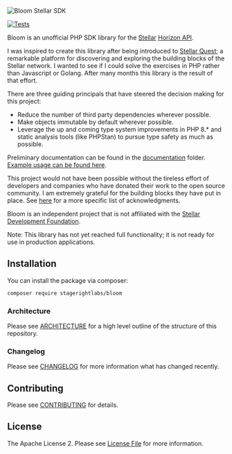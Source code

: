 ![Bloom Stellar SDK](https://banners.beyondco.de/Bloom.png?theme=light&packageManager=composer+require&packageName=stagerightlabs%2Fbloom&pattern=graphPaper&style=style_1&description=An+unofficial+Stellar+Horizon+SDK&md=1&showWatermark=1&fontSize=100px&images=beaker)

[![Tests](https://github.com/stagerightlabs/bloom/actions/workflows/tests.yml/badge.svg)](https://github.com/stagerightlabs/bloom/actions/workflows/tests.yml)

Bloom is an unofficial PHP SDK library for the [Stellar](https://stellar.org/) [Horizon API](https://developers.stellar.org/docs/).

I was inspired to create this library after being introduced to [Stellar Quest](https://quest.stellar.org/); a remarkable platform for discovering and exploring the building blocks of the Stellar network. I wanted to see if I could solve the exercises in PHP rather than Javascript or Golang. After many months this library is the result of that effort.

There are three guiding principals that have steered the decision making for this project:

- Reduce the number of third party dependencies wherever possible.
- Make objects immutable by default wherever possible.
- Leverage the up and coming type system improvements in PHP 8.* and static analysis tools (like PHPStan) to pursue type safety as much as possible.

Preliminary documentation can be found in the [documentation](docs/) folder. [Example usage can be found here](https://github.com/stagerightlabs/bloom-examples/).

This project would not have been possible without the tireless effort of developers and companies who have donated their work to the open source community. I am extremely grateful for the building blocks they have put in place. See [here](docs/thanks.md) for a more specific list of acknowledgments.

Bloom is an independent project that is not affiliated with the [Stellar Development Foundation](https://www.stellar.org/foundation).

Note: This library has not yet reached full functionality; it is not ready for use in production applications.

## Installation

You can install the package via composer:

```bash
composer require stagerightlabs/bloom
```

### Architecture

Please see [ARCHITECTURE](ARCHITECTURE.md) for a high level outline of the structure of this repository.

### Changelog

Please see [CHANGELOG](CHANGELOG.md) for more information what has changed recently.

## Contributing

Please see [CONTRIBUTING](CONTRIBUTING.md) for details.

## License

The Apache License 2. Please see [License File](LICENSE.md) for more information.
